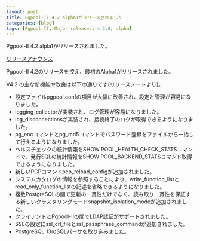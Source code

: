 ```yaml
---
layout: post
title: Pgpool-II 4.2 alpha1がリリースされました
categories: [blog]
tags: [Pgpool-II, Major-releases, 4.2.0, alpha]
---
```

Pgpool-II 4.2 alpla1がリリースされました。

[リリースアナウンス](https://www.pgpool.net/mediawiki/jp/index.php/%E3%83%A1%E3%82%A4%E3%83%B3%E3%83%9A%E3%83%BC%E3%82%B8#Pgpool-II_4.2_alpha1_.E3.83.AA.E3.83.AA.E3.83.BC.E3.82.B9_.282020.2F10.2F06.29)

Pgpool-II 4.2のリリースを控え、最初のAlpha1がリリースされました。

V4.2 の主な新機能や改良は以下の通りです(リリースノートより)。

- 設定ファイルpgpool.confの項目が大幅に改善され、設定と管理が容易になりました。
- logging_collectorが実装され、ログ管理が容易になりました。
- log_disconnectionsが実装され、接続終了のログが取得できるようになりました。
- pg_encコマンドとpg_md5コマンドでパスワード登録をファイルから一括して行えるようになりました。
- ヘルスチェックの統計情報をSHOW POOL_HEALTH_CHECK_STATSコマンドで、発行SQLの統計情報をSHOW POOL_BACKEND_STATSコマンド取得できるようになりました。
- 新しいPCPコマンドpcp_reload_configが追加されました。
- システムカタログの情報を参照することにより、write_function_listとread_only_function_listの記述を省略できるようになりました。
- 複数PostgreSQLの間で更新の一貫性だけでなく、読み取り一貫性を保証する新しいクラスタリングモードsnapshot_isolation_modeが追加されました。
- クライアントとPgpool-IIの間でLDAP認証がサポートされました。
- SSLの設定にssl_crl_fileとssl_passphrase_commandが追加されました。
- PostgreSQL 13のSQLパーサを取り込みました。
